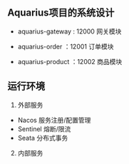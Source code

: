 ## Aquarius项目的系统设计

- aquarius-gateway  : 12000     网关模块

- aquarius-order    ：12001     订单模块

- aquarius-product  ：12002     商品模块

## 运行环境
1. 外部服务
- Nacos         服务注册/配置管理
- Sentinel      熔断/限流
- Seata         分布式事务

2. 内部服务

